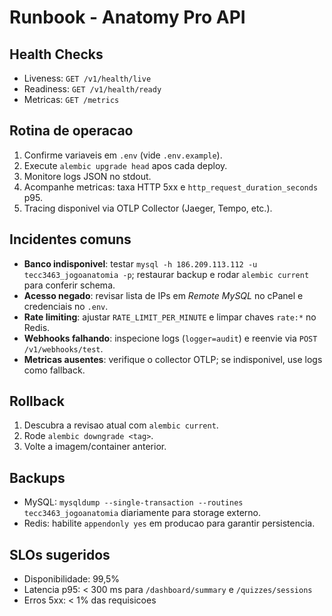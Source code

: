 # Runbook - Anatomy Pro API

## Health Checks
- Liveness: `GET /v1/health/live`
- Readiness: `GET /v1/health/ready`
- Metricas: `GET /metrics`

## Rotina de operacao
1. Confirme variaveis em `.env` (vide `.env.example`).
2. Execute `alembic upgrade head` apos cada deploy.
3. Monitore logs JSON no stdout.
4. Acompanhe metricas: taxa HTTP 5xx e `http_request_duration_seconds` p95.
5. Tracing disponivel via OTLP Collector (Jaeger, Tempo, etc.).

## Incidentes comuns
- **Banco indisponivel**: testar `mysql -h 186.209.113.112 -u tecc3463_jogoanatomia -p`; restaurar backup e rodar `alembic current` para conferir schema.
- **Acesso negado**: revisar lista de IPs em *Remote MySQL* no cPanel e credenciais no `.env`.
- **Rate limiting**: ajustar `RATE_LIMIT_PER_MINUTE` e limpar chaves `rate:*` no Redis.
- **Webhooks falhando**: inspecione logs (`logger=audit`) e reenvie via `POST /v1/webhooks/test`.
- **Metricas ausentes**: verifique o collector OTLP; se indisponivel, use logs como fallback.

## Rollback
1. Descubra a revisao atual com `alembic current`.
2. Rode `alembic downgrade <tag>`.
3. Volte a imagem/container anterior.

## Backups
- MySQL: `mysqldump --single-transaction --routines tecc3463_jogoanatomia` diariamente para storage externo.
- Redis: habilite `appendonly yes` em producao para garantir persistencia.

## SLOs sugeridos
- Disponibilidade: 99,5%
- Latencia p95: < 300 ms para `/dashboard/summary` e `/quizzes/sessions`
- Erros 5xx: < 1% das requisicoes
